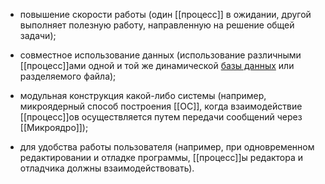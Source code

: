 -   повышение скорости работы (один [[процесс]] в ожидании, другой выполняет полезную работу, направленную на решение общей задачи);
    
-   совместное использование данных (использование различными [[процесс]]ами одной и той же динамической [базы данных](https://pandia.ru/text/category/bazi_dannih/ "Базы данных") или разделяемого файла);
    
-   модульная конструкция какой-либо системы (например, микроядерный способ построения [[ОС]], когда взаимодействие [[процесс]]ов осуществляется путем передачи сообщений через [[Микроядро]]);
    
-   для удобства работы пользователя (например, при одновременном редактировании и отладке программы, [[процесс]]ы редактора и отладчика должны взаимодействовать).